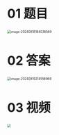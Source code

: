 # 01 题目

<img src="https://cvp.oss-cn-shanghai.aliyuncs.com/202408181840616.png" alt="image-20240818184036569" style="zoom:50%;" />



# 02 答案

<img src="https://cvp.oss-cn-shanghai.aliyuncs.com/202408192145125.png" alt="image-20240819214556969" style="zoom:50%;" />



# 03 视频

<img src="https://cvp.oss-cn-shanghai.aliyuncs.com/202408191715564.png" style="zoom:50%;" />